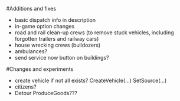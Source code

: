 #Additions and fixes

- basic dispatch info in description
- in-game option changes
- road and rail clean-up crews (to remove stuck vehicles, including forgotten trailers and railway cars)
- house wrecking crews (bulldozers)
- ambulances?
- send service now button on buildings?

#Changes and experiments

- create vehicle if not all exists?
	CreateVehicle(...)
	SetSource(...)
- citizens?
- Detour ProduceGoods???

